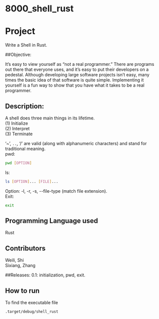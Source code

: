 # 8000_shell_rust
# Project

Write a Shell in Rust.

##Objective:

It’s easy to view yourself as “not a real programmer.” There
are programs out there that everyone uses, and it’s easy to
put their developers on a pedestal. Although developing large
software projects isn’t easy, many times the basic idea of
that software is quite simple. Implementing it yourself is a
fun way to show that you have what it takes to be a real
programmer.

## Description:
A shell does three main things in its lifetime.  
(1)  Initialize  
(2)  Interpret  
(3)  Terminate  

‘~’, `..`, ‘/’ are valid (along with alphanumeric characters) and stand for traditional meaning.  
pwd:
```bash
pwd [OPTION]
```
ls:
```bash
ls [OPTION]... [FILE]...
```
Option: -l, -r, -s, --file-type (match file extension).  
Exit:
```bash
exit
```

## Programming Language used
Rust

## Contributors
Weili, Shi  
Sixiang, Zhang

##Releases:
0.1: initialization, pwd, exit.

## How to run
To find the executable file
```bash
.target/debug/shell_rust
```



